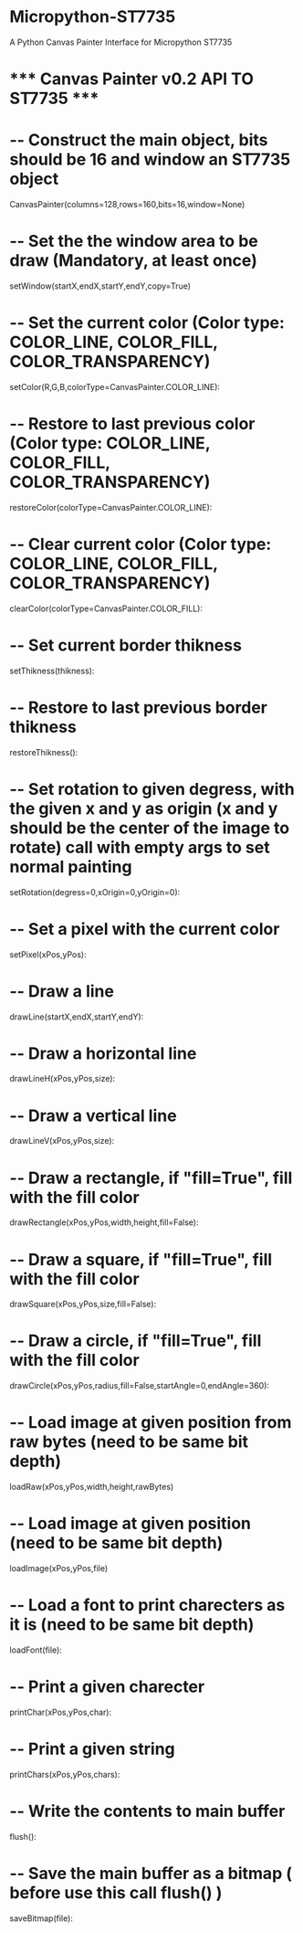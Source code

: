# Micropython-ST7735

A Python Canvas Painter Interface for Micropython ST7735


# *** Canvas Painter v0.2 API TO ST7735 ***

# -- Construct the main object, bits should be 16 and window an ST7735 object

CanvasPainter(columns=128,rows=160,bits=16,window=None)

# -- Set the the window area to be draw (Mandatory, at least once)

setWindow(startX,endX,startY,endY,copy=True)

# -- Set the current color (Color type: COLOR_LINE, COLOR_FILL, COLOR_TRANSPARENCY)

setColor(R,G,B,colorType=CanvasPainter.COLOR_LINE):

# -- Restore to last previous color (Color type: COLOR_LINE, COLOR_FILL, COLOR_TRANSPARENCY)

restoreColor(colorType=CanvasPainter.COLOR_LINE):

# -- Clear current color (Color type: COLOR_LINE, COLOR_FILL, COLOR_TRANSPARENCY)

clearColor(colorType=CanvasPainter.COLOR_FILL):

# -- Set current border thikness

setThikness(thikness):

# -- Restore to last previous border thikness

restoreThikness():

# -- Set rotation to given degress, with the given x and y as origin (x and y should be the center of the image to rotate) call with empty args to set normal painting

setRotation(degress=0,xOrigin=0,yOrigin=0):

# -- Set a pixel with the current color

setPixel(xPos,yPos):

# -- Draw a line

drawLine(startX,endX,startY,endY):

# -- Draw a horizontal line

drawLineH(xPos,yPos,size):

# -- Draw a vertical line

drawLineV(xPos,yPos,size):

# -- Draw a rectangle, if "fill=True", fill with the fill color

drawRectangle(xPos,yPos,width,height,fill=False):

# -- Draw a square, if "fill=True", fill with the fill color

drawSquare(xPos,yPos,size,fill=False):

# -- Draw a circle, if "fill=True", fill with the fill color

drawCircle(xPos,yPos,radius,fill=False,startAngle=0,endAngle=360):

# -- Load image at given position from raw bytes (need to be same bit depth)

loadRaw(xPos,yPos,width,height,rawBytes)

# -- Load image at given position (need to be same bit depth)

loadImage(xPos,yPos,file)

# -- Load a font to print charecters as it is (need to be same bit depth)

loadFont(file):

# -- Print a given charecter

printChar(xPos,yPos,char):

# -- Print a given string 

printChars(xPos,yPos,chars):

# -- Write the contents to main buffer

flush():

# -- Save the main buffer as a bitmap ( before use this call flush() )

saveBitmap(file):
